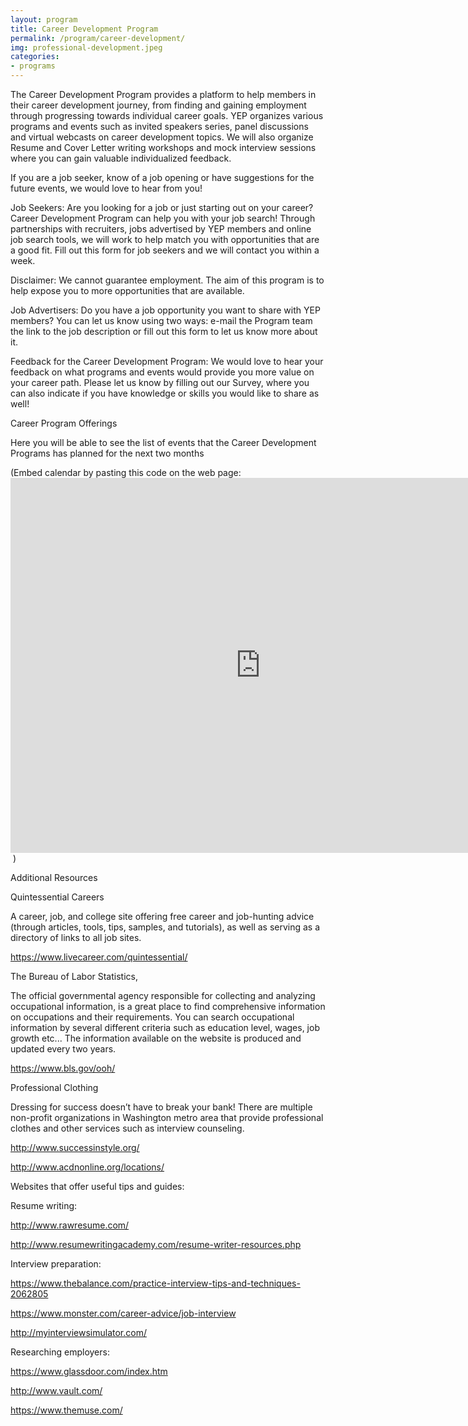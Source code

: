 ```yaml
---
layout: program
title: Career Development Program
permalink: /program/career-development/
img: professional-development.jpeg
categories:
- programs
---
```

The Career Development Program provides a platform to help members in their career development journey, from finding and gaining employment through progressing towards individual career goals. YEP organizes various programs and events such as invited speakers series, panel discussions and virtual webcasts on career development topics. We will also organize Resume and Cover Letter writing workshops and mock interview sessions where you can gain valuable individualized feedback.

If you are a job seeker, know of a job opening or have suggestions for the future events, we would love to hear from you!

Job Seekers: Are you looking for a job or just starting out on your career? Career Development Program can help you with your job search! Through partnerships with recruiters, jobs advertised by YEP members and online job search tools, we will work to help match you with opportunities that are a good fit. Fill out this form for job seekers and we will contact you within a week.

Disclaimer: We cannot guarantee employment. The aim of this program is to help expose you to more opportunities that are available.

Job Advertisers: Do you have a job opportunity you want to share with YEP members? You can let us know using two ways: e-mail the Program team the link to the job description or fill out this form to let us know more about it.

Feedback for the Career Development Program: We would love to hear your feedback on what programs and events would provide you more value on your career path. Please let us know by filling out our Survey, where you can also indicate if you have knowledge or skills you would like to share as well!

Career Program Offerings

Here you will be able to see the list of events that the Career Development Programs has planned for the next two months

(Embed calendar by pasting this code on the web page: <iframe src="https://calendar.google.com/calendar/embed?src=u4mj77pucdkoud9584vsbp9isg%40group.calendar.google.com&ctz=America/New_York" style="border: 0" width="800" height="600" frameborder="0" scrolling="no"></iframe>  )



Additional Resources



Quintessential Careers

A career, job, and college site offering free career and job-hunting advice (through articles, tools, tips, samples, and tutorials), as well as serving as a directory of links to all job sites.

https://www.livecareer.com/quintessential/



The Bureau of Labor Statistics,

The official governmental agency responsible for collecting and analyzing occupational information, is a great place to find comprehensive information on occupations and their requirements. You can search occupational information by several different criteria such as education level, wages, job growth etc... The information available on the website is produced and updated every two years.

https://www.bls.gov/ooh/



Professional Clothing

Dressing for success doesn’t have to break your bank! There are multiple non-profit organizations in Washington metro area that provide professional clothes and other services such as interview counseling.

http://www.successinstyle.org/

http://www.acdnonline.org/locations/



Websites that offer useful tips and guides:

Resume writing:

http://www.rawresume.com/

http://www.resumewritingacademy.com/resume-writer-resources.php



Interview preparation:

https://www.thebalance.com/practice-interview-tips-and-techniques-2062805

https://www.monster.com/career-advice/job-interview

http://myinterviewsimulator.com/



Researching employers:

https://www.glassdoor.com/index.htm

http://www.vault.com/

https://www.themuse.com/